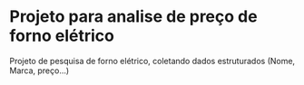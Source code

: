 # Projeto para analise de preço de forno elétrico

Projeto de pesquisa de forno elétrico, coletando dados estruturados (Nome, Marca, preço...)